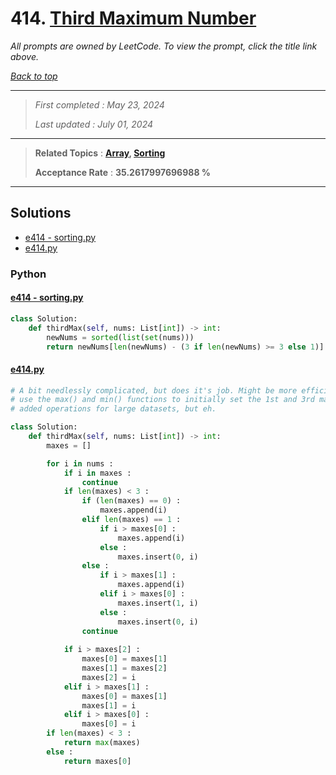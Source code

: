 # 414. [Third Maximum Number](<https://leetcode.com/problems/third-maximum-number>)

*All prompts are owned by LeetCode. To view the prompt, click the title link above.*

*[Back to top](<../README.md>)*

------

> *First completed : May 23, 2024*
>
> *Last updated : July 01, 2024*

------

> **Related Topics** : **[Array](<by_topic/Array.md>), [Sorting](<by_topic/Sorting.md>)**
>
> **Acceptance Rate** : **35.2617997696988 %**

------

## Solutions

- [e414 - sorting.py](<../my-submissions/e414 - sorting.py>)
- [e414.py](<../my-submissions/e414.py>)
### Python
#### [e414 - sorting.py](<../my-submissions/e414 - sorting.py>)
```Python
class Solution:
    def thirdMax(self, nums: List[int]) -> int:
        newNums = sorted(list(set(nums)))
        return newNums[len(newNums) - (3 if len(newNums) >= 3 else 1)]
```

#### [e414.py](<../my-submissions/e414.py>)
```Python
# A bit needlessly complicated, but does it's job. Might be more efficient just to
# use the max() and min() functions to initially set the 1st and 3rd maxes given the
# added operations for large datasets, but eh.

class Solution:
    def thirdMax(self, nums: List[int]) -> int:
        maxes = []

        for i in nums :
            if i in maxes :
                continue
            if len(maxes) < 3 :
                if (len(maxes) == 0) :
                    maxes.append(i)
                elif len(maxes) == 1 :
                    if i > maxes[0] :
                        maxes.append(i)
                    else :
                        maxes.insert(0, i)
                else :
                    if i > maxes[1] :
                        maxes.append(i)
                    elif i > maxes[0] :
                        maxes.insert(1, i)
                    else :
                        maxes.insert(0, i)
                continue
            
            if i > maxes[2] :
                maxes[0] = maxes[1]
                maxes[1] = maxes[2]
                maxes[2] = i
            elif i > maxes[1] :
                maxes[0] = maxes[1]
                maxes[1] = i
            elif i > maxes[0] :
                maxes[0] = i
        if len(maxes) < 3 :
            return max(maxes)
        else :
            return maxes[0]
```

